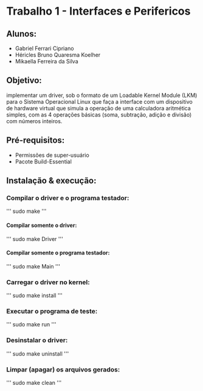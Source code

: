# Trabalho 1 - Interfaces e Perifericos

## Alunos:
- Gabriel Ferrari Cipriano
- Héricles Bruno Quaresma Koelher
- Mikaella Ferreira da Silva

## Objetivo:
implementar um driver, sob o formato de um Loadable Kernel Module (LKM) para o Sistema Operacional Linux que faça a interface com um dispositivo de hardware virtual que simula a operação de uma calculadora aritmética simples, com as 4 operações básicas (soma, subtração, adição e divisão) com números inteiros.

## Pré-requisitos:
- Permissões de super-usuário
- Pacote Build-Essential

## Instalação & execução:
### Compilar o driver e o programa testador:
'''
sudo make
'''

#### Compilar somente o driver:
''' sudo make Driver '''

#### Compilar somente o programa testador:
''' sudo make Main '''

### Carregar o driver no kernel:
''' sudo make install '''

### Executar o programa de teste:
''' sudo make run '''

### Desinstalar o driver:
''' sudo make uninstall '''

### Limpar (apagar) os arquivos gerados:
''' sudo make clean '''
